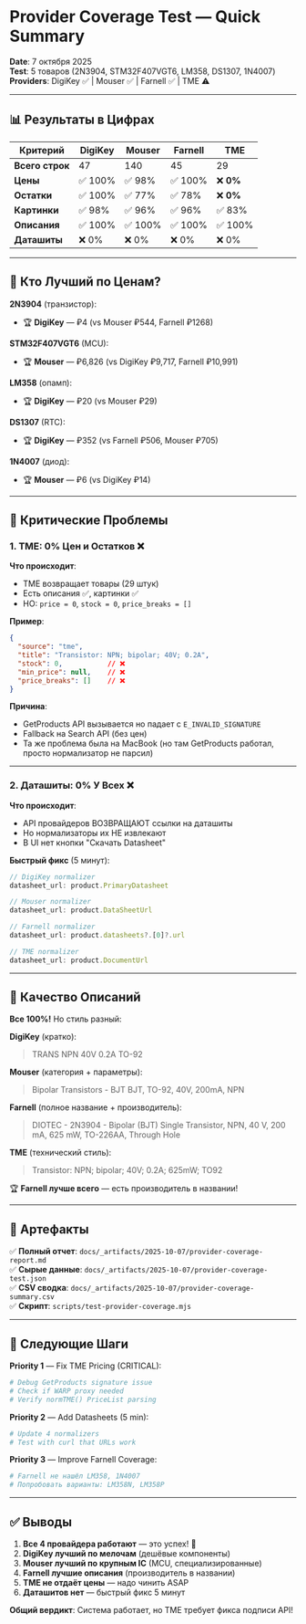 # Provider Coverage Test — Quick Summary

**Date**: 7 октября 2025  
**Test**: 5 товаров (2N3904, STM32F407VGT6, LM358, DS1307, 1N4007)  
**Providers**: DigiKey ✅ | Mouser ✅ | Farnell ✅ | TME ⚠️

---

## 📊 Результаты в Цифрах

| Критерий | DigiKey | Mouser | Farnell | TME |
|----------|---------|--------|---------|-----|
| **Всего строк** | 47 | 140 | 45 | 29 |
| **Цены** | ✅ 100% | ✅ 98% | ✅ 100% | ❌ **0%** |
| **Остатки** | ✅ 100% | ✅ 77% | ✅ 78% | ❌ **0%** |
| **Картинки** | ✅ 98% | ✅ 96% | ✅ 96% | ✅ 83% |
| **Описания** | ✅ 100% | ✅ 100% | ✅ 100% | ✅ 100% |
| **Даташиты** | ❌ 0% | ❌ 0% | ❌ 0% | ❌ 0% |

---

## 🎯 Кто Лучший по Ценам?

**2N3904** (транзистор):
- 🏆 **DigiKey** — ₽4 (vs Mouser ₽544, Farnell ₽1268)

**STM32F407VGT6** (MCU):
- 🏆 **Mouser** — ₽6,826 (vs DigiKey ₽9,717, Farnell ₽10,991)

**LM358** (опамп):
- 🏆 **DigiKey** — ₽20 (vs Mouser ₽29)

**DS1307** (RTC):
- 🏆 **DigiKey** — ₽352 (vs Farnell ₽506, Mouser ₽705)

**1N4007** (диод):
- 🏆 **Mouser** — ₽6 (vs DigiKey ₽14)

---

## 🚨 Критические Проблемы

### 1. TME: 0% Цен и Остатков ❌

**Что происходит**:
- TME возвращает товары (29 штук)
- Есть описания ✅, картинки ✅
- НО: `price = 0`, `stock = 0`, `price_breaks = []`

**Пример**:
```json
{
  "source": "tme",
  "title": "Transistor: NPN; bipolar; 40V; 0.2A",
  "stock": 0,           // ❌
  "min_price": null,    // ❌
  "price_breaks": []    // ❌
}
```

**Причина**: 
- GetProducts API вызывается но падает с `E_INVALID_SIGNATURE`
- Fallback на Search API (без цен)
- Та же проблема была на MacBook (но там GetProducts работал, просто нормализатор не парсил)

---

### 2. Даташиты: 0% У Всех ❌

**Что происходит**:
- API провайдеров ВОЗВРАЩАЮТ ссылки на даташиты
- Но нормализаторы их НЕ извлекают
- В UI нет кнопки "Скачать Datasheet"

**Быстрый фикс** (5 минут):
```javascript
// DigiKey normalizer
datasheet_url: product.PrimaryDatasheet

// Mouser normalizer  
datasheet_url: product.DataSheetUrl

// Farnell normalizer
datasheet_url: product.datasheets?.[0]?.url

// TME normalizer
datasheet_url: product.DocumentUrl
```

---

## 📝 Качество Описаний

**Все 100%!** Но стиль разный:

**DigiKey** (кратко):
> TRANS NPN 40V 0.2A TO-92

**Mouser** (категория + параметры):
> Bipolar Transistors - BJT BJT, TO-92, 40V, 200mA, NPN

**Farnell** (полное название + производитель):
> DIOTEC - 2N3904 - Bipolar (BJT) Single Transistor, NPN, 40 V, 200 mA, 625 mW, TO-226AA, Through Hole

**TME** (технический стиль):
> Transistor: NPN; bipolar; 40V; 0.2A; 625mW; TO92

🏆 **Farnell лучше всего** — есть производитель в названии!

---

## 📂 Артефакты

✅ **Полный отчет**: `docs/_artifacts/2025-10-07/provider-coverage-report.md`  
✅ **Сырые данные**: `docs/_artifacts/2025-10-07/provider-coverage-test.json`  
✅ **CSV сводка**: `docs/_artifacts/2025-10-07/provider-coverage-summary.csv`  
✅ **Скрипт**: `scripts/test-provider-coverage.mjs`

---

## 🎯 Следующие Шаги

**Priority 1** — Fix TME Pricing (CRITICAL):
```bash
# Debug GetProducts signature issue
# Check if WARP proxy needed
# Verify normTME() PriceList parsing
```

**Priority 2** — Add Datasheets (5 min):
```bash
# Update 4 normalizers
# Test with curl that URLs work
```

**Priority 3** — Improve Farnell Coverage:
```bash
# Farnell не нашёл LM358, 1N4007
# Попробовать варианты: LM358N, LM358P
```

---

## ✅ Выводы

1. **Все 4 провайдера работают** — это успех! 🎉
2. **DigiKey лучший по мелочам** (дешёвые компоненты)
3. **Mouser лучший по крупным IC** (MCU, специализированные)
4. **Farnell лучшие описания** (производитель в названии)
5. **TME не отдаёт цены** — надо чинить ASAP
6. **Даташитов нет** — быстрый фикс 5 минут

**Общий вердикт**: Система работает, но TME требует фикса подписи API!

